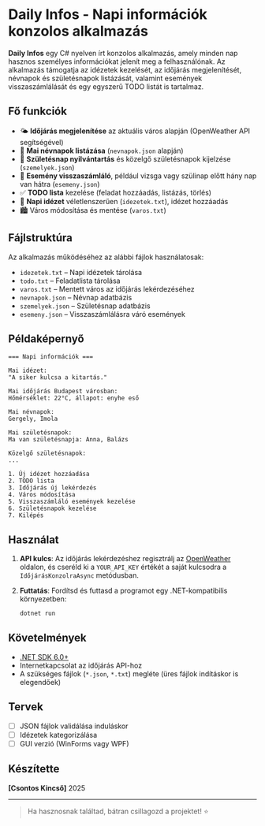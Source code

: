 # Daily Infos - Napi információk konzolos alkalmazás

**Daily Infos** egy C# nyelven írt konzolos alkalmazás, amely minden nap hasznos személyes információkat jelenít meg a felhasználónak. Az alkalmazás támogatja az idézetek kezelését, az időjárás megjelenítését, névnapok és születésnapok listázását, valamint események visszaszámlálását és egy egyszerű TODO listát is tartalmaz.

## Fő funkciók

- 🌤 **Időjárás megjelenítése** az aktuális város alapján (OpenWeather API segítségével)
- 📅 **Mai névnapok listázása** (`nevnapok.json` alapján)
- 🎂 **Születésnap nyilvántartás** és közelgő születésnapok kijelzése (`szemelyek.json`)
- 📆 **Esemény visszaszámláló**, például vizsga vagy szülinap előtt hány nap van hátra (`esemeny.json`)
- ✅ **TODO lista** kezelése (feladat hozzáadás, listázás, törlés)
- 💬 **Napi idézet** véletlenszerűen (`idezetek.txt`), idézet hozzáadás
- 🏙️ Város módosítása és mentése (`varos.txt`)

## Fájlstruktúra

Az alkalmazás működéséhez az alábbi fájlok használatosak:

- `idezetek.txt` – Napi idézetek tárolása
- `todo.txt` – Feladatlista tárolása
- `varos.txt` – Mentett város az időjárás lekérdezéséhez
- `nevnapok.json` – Névnap adatbázis
- `szemelyek.json` – Születésnap adatbázis
- `esemeny.json` – Visszaszámlálásra váró események

## Példaképernyő

```text
=== Napi információk ===

Mai idézet:
"A siker kulcsa a kitartás."

Mai időjárás Budapest városban:
Hőmérséklet: 22°C, állapot: enyhe eső

Mai névnapok:
Gergely, Imola

Mai születésnapok:
Ma van születésnapja: Anna, Balázs

Közelgő születésnapok:
...

1. Új idézet hozzáadása
2. TODO lista
3. Időjárás új lekérdezés
4. Város módosítása
5. Visszaszámláló események kezelése
6. Születésnapok kezelése
7. Kilépés
````

## Használat

1. **API kulcs**: Az időjárás lekérdezéshez regisztrálj az [OpenWeather](https://openweathermap.org/) oldalon, és cseréld ki a `YOUR_API_KEY` értékét a saját kulcsodra a `IdőjárásKonzolraAsync` metódusban.
2. **Futtatás**: Fordítsd és futtasd a programot egy .NET-kompatibilis környezetben:

   ```bash
   dotnet run
   ```

## Követelmények

* [.NET SDK 6.0+](https://dotnet.microsoft.com/)
* Internetkapcsolat az időjárás API-hoz
* A szükséges fájlok (`*.json`, `*.txt`) megléte (üres fájlok indításkor is elegendőek)

## Tervek

* [ ] JSON fájlok validálása induláskor
* [ ] Idézetek kategorizálása
* [ ] GUI verzió (WinForms vagy WPF)

## Készítette

**[Csontos Kincső]**
2025

---

> Ha hasznosnak találtad, bátran csillagozd a projektet! ⭐
